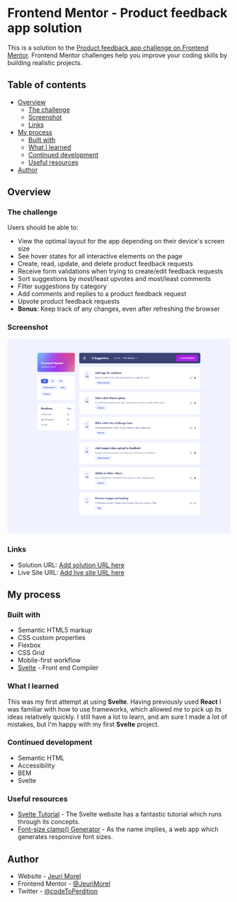 # Frontend Mentor - Product feedback app solution

This is a solution to the [Product feedback app challenge on Frontend Mentor](https://www.frontendmentor.io/challenges/product-feedback-app-wbvUYqjR6). Frontend Mentor challenges help you improve your coding skills by building realistic projects.

## Table of contents

-   [Overview](#overview)
    -   [The challenge](#the-challenge)
    -   [Screenshot](#screenshot)
    -   [Links](#links)
-   [My process](#my-process)
    -   [Built with](#built-with)
    -   [What I learned](#what-i-learned)
    -   [Continued development](#continued-development)
    -   [Useful resources](#useful-resources)
-   [Author](#author)

## Overview

### The challenge

Users should be able to:

-   View the optimal layout for the app depending on their device's screen size
-   See hover states for all interactive elements on the page
-   Create, read, update, and delete product feedback requests
-   Receive form validations when trying to create/edit feedback requests
-   Sort suggestions by most/least upvotes and most/least comments
-   Filter suggestions by category
-   Add comments and replies to a product feedback request
-   Upvote product feedback requests
-   **Bonus**: Keep track of any changes, even after refreshing the browser

### Screenshot

![](/public/assets/Screenshot%20Frontend%20Mentor%20Product%20feedback%20app.png)

### Links

-   Solution URL: [Add solution URL here](https://your-solution-url.com)
-   Live Site URL: [Add live site URL here](https://your-live-site-url.com)

## My process

### Built with

-   Semantic HTML5 markup
-   CSS custom properties
-   Flexbox
-   CSS Grid
-   Mobile-first workflow
-   [Svelte](https://svelte.dev/) - Front end Compiler

### What I learned

This was my first attempt at using **Svelte**. Having previously used **React** I was familiar with how to use frameworks, which allowed me to pick up its ideas relatively quickly. I still have a lot to learn, and am sure I made a lot of mistakes, but I'm happy with my first **Svelte** project.

### Continued development

-   Semantic HTML
-   Accessibility
-   BEM
-   Svelte

### Useful resources

-   [Svelte Tutorial](https://svelte.dev/tutorial/basics) - The Svelte website has a fantastic tutorial which runs through its concepts.
-   [Font-size clamp() Generator](https://clamp.font-size.app/) - As the name implies, a web app which generates responsive font sizes.

## Author

-   Website - [Jeuri Morel](https://www.jeurimorel.com)
-   Frontend Mentor - [@JeuriMorel](https://www.frontendmentor.io/profile/JeuriMorel)
-   Twitter - [@codeToPerdition](https://www.twitter.com/codeToPerdition)
